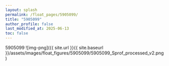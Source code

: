```yaml
---
layout: splash
permalink: /float_pages/5905099/
title: "5905099"
author_profile: false
last_modified_at: 2025-06-13
toc: false
---
```

 
5905099
![img-png]({{ site.url }}{{ site.baseurl }}/assets/images/float_figures/5905099/5905099_Sprof_processed_v2.png)